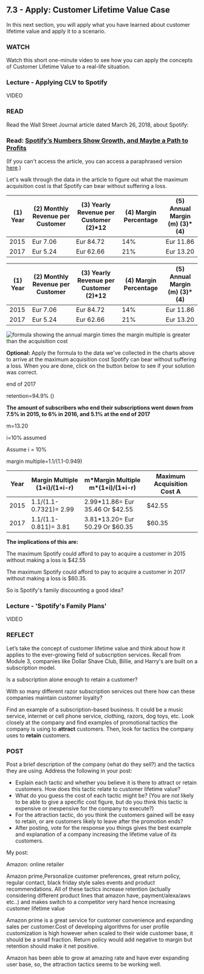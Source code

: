 ## 7.3 - Apply: Customer Lifetime Value Case

 In this next section, you will apply what you have learned about customer lifetime value and apply it to a scenario. 

### **WATCH**



Watch this short one-minute video to see how you can apply the concepts of Customer Lifetime Value to a real-life situation.

### Lecture - Applying CLV to Spotify

VIDEO

### **READ**



Read the Wall Street Journal article dated March 26, 2018, about Spotify: 

### **Read:** [Spotify’s Numbers Show Growth, and Maybe a Path to Profits](https://www.wsj.com/articles/spotifys-numbers-show-growth-and-maybe-a-path-to-profits-1522058400) 

(If you can't access the article, you can access a paraphrased version [here](https://s3.us-east-2.amazonaws.com/mktmgt/Spotify’s%2BNumbers%2BShow%2BGrowth%2C%2Band%2BMaybe%2Ba%2BPath%2Bto%2BProfits.pdf).)

Let's walk through the data in the article to figure out what the maximum acquisition cost is that Spotify can bear without suffering a loss. 

| **(1)** **Year** | **(2)** **Monthly** **Revenue per Customer** | **(3)** **Yearly Revenue per Customer** **(2)\*12** | **(4)** **Margin Percentage** | **(5)** **Annual** **Margin** **(m)** **(3)\*(4)** |
| ---------------- | -------------------------------------------- | --------------------------------------------------- | ----------------------------- | -------------------------------------------------- |
| 2015             | Eur 7.06                                     | Eur 84.72                                           | 14%                           | Eur 11.86                                          |
| 2017             | Eur 5.24                                     | Eur 62.66                                           | 21%                           | Eur 13.20                                          |



| **(1)** **Year** | **(2)** **Monthly** **Revenue per Customer** | **(3)** **Yearly Revenue per Customer** **(2)\*12** | **(4)** **Margin Percentage** | **(5)** **Annual** **Margin** **(m)** **(3)\*(4)** |
| ---------------- | -------------------------------------------- | --------------------------------------------------- | ----------------------------- | -------------------------------------------------- |
| 2015             | Eur 7.06                                     | Eur 84.72                                           | 14%                           | Eur 11.86                                          |
| 2017             | Eur 5.24                                     | Eur 62.66                                           | 21%                           | Eur 13.20                                          |

![formula showing the annual margin times the margin multiple is greater than the acquisition cost](https://prod-edxapp.edx-cdn.org/assets/courseware/v1/7398ed9534556ed5d5e30dd4d9cfecce/asset-v1:USMx+BUMM612+2T2019+type@asset+block/Capture.PNG)

**Optional:** Apply the formula to the data we've collected in the charts above to arrive at the maximum acquisition cost Spotify can bear without suffering a loss. When you are done, click on the button below to see if your solution was correct.

end of 2017

retention=94.9% ()

**The amount of subscribers who end their subscriptions went down from 7.5% in 2015, to 6% in 2016, and 5.1% at the end of 2017**

m=13.20

i=10% assumed

Assume i = 10%

margin multiple=1.1/(1.1-0.949)

| **Year** | **Margin** **Multiple** **(1+i)/(1+i-r)** | **m\*Margin Multiple** **m\*(1+i)/(1+i-r)** | **Maximum** **Acquisition Cost** **A** |
| -------- | ----------------------------------------- | ------------------------------------------- | -------------------------------------- |
| 2015     | 1.1/(1.1-0.7321)= 2.99                    | 2.99*11.86= Eur 35.46 Or $42.55             | $42.55                                 |
| 2017     | 1.1/(1.1-0.811)= 3.81                     | 3.81*13.20= Eur 50.29 Or $60.35             | $60.35                                 |

**The implications of this are:**

The maximum Spotify could afford to pay to acquire a customer in 2015 without making a loss is $42.55

The maximum Spotify could afford to pay to acquire a customer in 2017 without making a loss is $60.35.



So is Spotify's family discounting a good idea?

### Lecture - 'Spotify's Family Plans'

VIDEO

### **REFLECT**



Let’s take the concept of customer lifetime value and think about how it applies to the ever-growing field of subscription services. Recall from Module 3, companies like Dollar Shave Club, Billie, and Harry's are built on a subscription model.

Is a subscription alone enough to retain a customer?

With so many different razor subscription services out there how can these companies maintain customer loyalty?

Find an example of a subscription-based business. It could be a music service, internet or cell phone service, clothing, razors, dog toys, etc. Look closely at the company and find examples of promotional tactics the company is using to **attract** customers.  Then, look for tactics the company uses to **retain** customers. 



### **POST**



Post a brief description of the company (what do they sell?) and the tactics they are using. Address the following in your post:

- Explain each tactic and whether you believe it is there to attract or retain customers. How does this tactic relate to customer lifetime value?
- What do you guess the cost of each tactic might be? (You are not likely to be able to give a specific cost figure, but do you think this tactic is expensive or inexpensive for the company to execute?)
- For the attraction tactic, do you think the customers gained will be easy to retain, or are customers likely to leave after the promotion ends?
- After posting, vote for the response you things gives the best example and explanation of a company increasing the lifetime value of its customers. 

My post:

Amazon: online retailer

Amazon prime,Personalize customer preferences, great return policy, regular contact, black friday style sales events and product recommendations. All of these tactics increase retention (actually considering different product lines that amazon have, payment/alexa/aws etc..) and makes switch to a competitor very hard hence increasing customer lifetime value

Amazon prime is a great service for customer convenience and expanding sales per customer.Cost of developing algorithms for user profile customization is high however when scaled to their wide customer base, it should be a small fraction.  Return policy would add negative to margin but retention should make it net positive.

Amazon has been able to grow at amazing rate and have ever expanding user base, so, the attraction tactics seems to be working well.